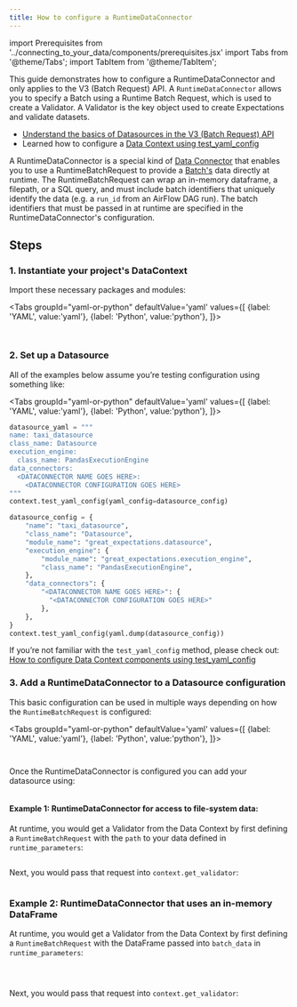 ```yaml
---
title: How to configure a RuntimeDataConnector
---
```

import Prerequisites from '../connecting_to_your_data/components/prerequisites.jsx'
import Tabs from '@theme/Tabs';
import TabItem from '@theme/TabItem';

This guide demonstrates how to configure a RuntimeDataConnector and only applies to the V3 (Batch Request) API. A `RuntimeDataConnector` allows you to specify a Batch using a Runtime Batch Request, which is used to create a Validator. A Validator is the key object used to create Expectations and validate datasets.

<Prerequisites>

- [Understand the basics of Datasources in the V3 (Batch Request) API](../../reference/datasources.md)
- Learned how to configure a [Data Context using test_yaml_config](../setup/configuring_data_contexts/how_to_configure_datacontext_components_using_test_yaml_config.md)

</Prerequisites>

A RuntimeDataConnector is a special kind of [Data Connector](../../reference/datasources.md) that enables you to use a RuntimeBatchRequest to provide a [Batch's](../../reference/datasources.md#batches) data directly at runtime. The RuntimeBatchRequest can wrap an in-memory dataframe, a filepath, or a SQL query, and must include batch identifiers that uniquely identify the data (e.g. a `run_id` from an AirFlow DAG run). The batch identifiers that must be passed in at runtime are specified in the RuntimeDataConnector's configuration.

## Steps

### 1. Instantiate your project's DataContext

Import these necessary packages and modules:

<Tabs
  groupId="yaml-or-python"
  defaultValue='yaml'
  values={[
  {label: 'YAML', value:'yaml'},
  {label: 'Python', value:'python'},
  ]}>
<TabItem value="yaml">

```python file=../../../tests/integration/docusaurus/connecting_to_your_data/how_to_configure_a_runtimedataconnector.py#L4-L5
```

</TabItem>
<TabItem value="python">

```python file=../../../tests/integration/docusaurus/connecting_to_your_data/how_to_configure_a_runtimedataconnector.py#L2-L5
```

</TabItem>
</Tabs>

### 2. Set up a Datasource

All of the examples below assume you’re testing configuration using something like:

<Tabs
  groupId="yaml-or-python"
  defaultValue='yaml'
  values={[
  {label: 'YAML', value:'yaml'},
  {label: 'Python', value:'python'},
  ]}>
<TabItem value="yaml">

```python
datasource_yaml = """
name: taxi_datasource
class_name: Datasource
execution_engine:
  class_name: PandasExecutionEngine
data_connectors:
  <DATACONNECTOR NAME GOES HERE>:
    <DATACONNECTOR CONFIGURATION GOES HERE>
"""
context.test_yaml_config(yaml_config=datasource_config)
```

</TabItem>
<TabItem value="python">

```python
datasource_config = {
    "name": "taxi_datasource",
    "class_name": "Datasource",
    "module_name": "great_expectations.datasource",
    "execution_engine": {
        "module_name": "great_expectations.execution_engine",
        "class_name": "PandasExecutionEngine",
    },
    "data_connectors": {
        "<DATACONNECTOR NAME GOES HERE>": {
          "<DATACONNECTOR CONFIGURATION GOES HERE>"
        },
    },
}
context.test_yaml_config(yaml.dump(datasource_config))
```

</TabItem>
</Tabs>

If you’re not familiar with the `test_yaml_config` method, please check out: [How to configure Data Context components using test_yaml_config](../setup/configuring_data_contexts/how_to_configure_datacontext_components_using_test_yaml_config.md)

### 3. Add a RuntimeDataConnector to a Datasource configuration

This basic configuration can be used in multiple ways depending on how the `RuntimeBatchRequest` is configured:

<Tabs
  groupId="yaml-or-python"
  defaultValue='yaml'
  values={[
  {label: 'YAML', value:'yaml'},
  {label: 'Python', value:'python'},
  ]}>
<TabItem value="yaml">

```python file=../../../tests/integration/docusaurus/connecting_to_your_data/how_to_configure_a_runtimedataconnector.py#L10-L22
```

</TabItem>
<TabItem value="python">

```python file=../../../tests/integration/docusaurus/connecting_to_your_data/how_to_configure_a_runtimedataconnector.py#L27-L41
```

</TabItem>
</Tabs>

Once the RuntimeDataConnector is configured you can add your datasource using:

```python file=../../../tests/integration/docusaurus/connecting_to_your_data/how_to_configure_a_runtimedataconnector.py#L49-L49
```

#### Example 1: RuntimeDataConnector for access to file-system data:

At runtime, you would get a Validator from the Data Context by first defining a `RuntimeBatchRequest` with the `path` to your data defined in `runtime_parameters`:

```python file=../../../tests/integration/docusaurus/connecting_to_your_data/how_to_configure_a_runtimedataconnector.py#L50-L57
```

Next, you would pass that request into `context.get_validator`:

```python file=../../../tests/integration/docusaurus/connecting_to_your_data/how_to_configure_a_runtimedataconnector.py#L64-L68
```

### Example 2: RuntimeDataConnector that uses an in-memory DataFrame

At runtime, you would get a Validator from the Data Context by first defining a `RuntimeBatchRequest` with the DataFrame passed into `batch_data` in `runtime_parameters`:

```python file=../../../tests/integration/docusaurus/connecting_to_your_data/how_to_configure_a_runtimedataconnector.py#L1-L1
```
```python file=../../../tests/integration/docusaurus/connecting_to_your_data/how_to_configure_a_runtimedataconnector.py#L80-L80
```
```python file=../../../tests/integration/docusaurus/connecting_to_your_data/how_to_configure_a_runtimedataconnector.py#L83-L92
```

Next, you would pass that request into `context.get_validator`:

```python file=../../../tests/integration/docusaurus/connecting_to_your_data/how_to_configure_a_runtimedataconnector.py#L94-L98
```

